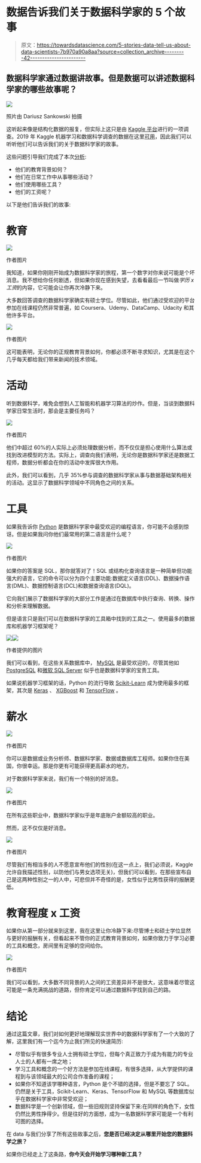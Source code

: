 # 数据告诉我们关于数据科学家的 5 个故事

> 原文：<https://towardsdatascience.com/5-stories-data-tell-us-about-data-scientists-7b970a90a8aa?source=collection_archive---------42----------------------->

## 数据科学家通过数据讲故事。但是数据可以讲述数据科学家的哪些故事呢？

![](img/393abbe311200045573671ddf511373a.png)

照片由 Dariusz Sankowski 拍摄

这听起来像是结构化数据的报复，但实际上这只是由 [Kaggle 平台](https://www.kaggle.com/)进行的一项调查。2019 年 Kaggle 机器学习和数据科学调查的数据在这里[可用](https://www.kaggle.com/c/kaggle-survey-2019/)，因此我们可以听听他们可以告诉我们的关于数据科学家的故事。

这些问题引导我们完成了本次[分析](https://evertonbin.netlify.app/projects/ml-ds_kagglesurvey_en):

*   他们的教育背景如何？
*   他们在日常工作中从事哪些活动？
*   他们使用哪些工具？
*   他们的工资呢？

以下是他们告诉我们的故事:

# 教育

![](img/502c90dba80c9fd61991966fe5492a2c.png)

作者图片

我知道，如果你刚刚开始成为数据科学家的旅程，第一个数字对你来说可能是个坏消息。我不想给你任何剧透，但如果你现在感到失望，去看看最后一节叫做*学历 x 工资*的内容，它可能会让你再次冷静下来。

大多数回答调查的数据科学家确实有硕士学位。尽管如此，他们通过受欢迎的平台参加在线课程仍然非常普遍，如 Coursera、Udemy、DataCamp、Udacity 和其他许多平台。

![](img/ad8f28cd84fa6b796f981e2d583a4484.png)

作者图片

这可能表明，无论你的正规教育背景如何，你都必须不断寻求知识，尤其是在这个几乎每天都给我们带来新闻的技术领域。

# 活动

听到数据科学，难免会想到人工智能和机器学习算法的炒作。但是，当谈到数据科学家日常生活时，那会是主要任务吗？

![](img/8546c8ae72cc1df52a176b2addcbda21.png)

作者图片

他们中超过 60%的人实际上必须处理数据分析，而不仅仅是担心使用什么算法或找到改进模型的方法。实际上，调查向我们表明，无论你是数据科学家还是数据工程师，数据分析都会在你的活动中发挥很大作用。

此外，我们可以看到，几乎 35%参与调查的数据科学家从事与数据基础架构相关的活动。这显示了数据科学领域中不同角色之间的关系。

# 工具

如果我告诉你 [Python](https://www.python.org/) 是数据科学家中最受欢迎的编程语言，你可能不会感到惊讶。但是如果我问你他们最常用的第二语言是什么呢？

![](img/dc6d65d5376324d632e4bbd5dda52004.png)

作者图片

如果你的答案是 SQL，那你就答对了！SQL 或结构化查询语言是一种简单但功能强大的语言，它的命令可以分为四个主要功能:数据定义语言(DDL)、数据操作语言(DML)、数据控制语言(DCL)和数据查询语言(DQL)。

它向我们展示了数据科学家的大部分工作是通过在数据库中执行查询、转换、操作和分析来理解数据。

但是语言只是我们可以在数据科学家的工具箱中找到的工具之一。使用最多的数据库和机器学习框架呢？

![](img/2a9d101564c9cd7bec71ac344632b841.png)![](img/dc8aba24b7c85f05e041a8b22cf17e4e.png)

作者提供的图片

我们可以看到，在这些关系数据库中， [MySQL](https://www.mysql.com/) 是最受欢迎的，尽管其他如 [PostgreSQL](https://www.postgresql.org/) 和[微软 SQL Server](https://www.microsoft.com/sql-server/) 似乎也是数据科学家的宝贵工具。

如果说机器学习框架的话，Python 的流行导致 [Scikit-Learn](https://scikit-learn.org/) 成为使用最多的框架，其次是 [Keras](https://keras.io/) 、 [XGBoost](https://xgboost.ai/) 和 [TensorFlow](https://www.tensorflow.org/) 。

# 薪水

![](img/4cea720041aaba80eaba058c9b1b2d27.png)

作者图片

你可以是数据或业务分析师、数据科学家、数据或数据库工程师。如果你住在美国，你很幸运。那是你更有可能获得更高薪水的地方。

对于数据科学家来说，我们有一个特别的好消息。

![](img/916d119e19ee9fe1c93bfbf119bf0e8c.png)

作者图片

在所有这些职业中，数据科学家似乎是年底账户金额较高的职业。

然而，这不仅仅是好消息。

![](img/25dea1ea36c1489dfcfbebca38c5269b.png)

作者图片

尽管我们有相当多的人不愿意宣布他们的性别(在这一点上，我们必须说，Kaggle 允许自我描述性别，以防他们与男女选项无关)，但我们可以看到，在那些宣布自己是这两种性别之一的人中，可悲但并不奇怪的是，女性似乎比男性获得的报酬更低。

# 教育程度 x 工资

如果你从第一部分就来到这里，我在这里让你冷静下来:尽管博士和硕士学位显然与更好的报酬有关，但看起来不管你的正式教育背景如何，如果你致力于学习必要的工具和概念，房间里有足够的空间给你。

![](img/61b29fb7125fe1b5118ef5295c8f92e1.png)

作者图片

我们可以看到，大多数不同背景的人之间的工资差异并不是很大，这意味着尽管这可能是一条充满挑战的道路，但你肯定可以通过数据科学找到自己的路。

# 结论

通过这篇文章，我们对如何更好地理解现实世界中的数据科学家有了一个大致的了解，这里我们有一个迄今为止我们所见的快速简历:

*   尽管似乎有很多专业人士拥有硕士学位，但每个真正致力于成为有能力的专业人士的人都有一席之地；
*   学习工具和概念的一个好方法是参加在线课程，有很多选择，从大学提供的课程到与该领域最大的公司合作准备的课程；
*   如果你不知道该学哪种语言，Python 是个不错的选择，但是不要忘了 SQL。仍然是关于工具，Scikit-Learn、Keras、TensorFlow 和 MySQL 等数据库似乎在数据科学家中非常受欢迎；
*   数据科学是一个创新领域，但一些旧规则坚持保留下来:在同样的角色下，女性仍然比男性挣得少。但是往好的方面想，成为一名数据科学家可能是一个有利可图的选择。

在 data 与我们分享了所有这些故事之后，**您是否已经决定从哪里开始您的数据科学之旅？**

如果你已经走上了这条路，**你今天会开始学习哪种新工具？**